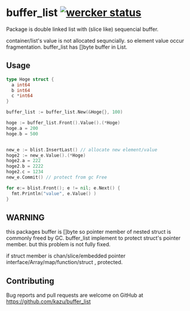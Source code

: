 # buffer_list [![wercker status](https://app.wercker.com/status/af71821c3a51e35a170766fdab30e1b8/s "wercker status")](https://app.wercker.com/project/bykey/af71821c3a51e35a170766fdab30e1b8)
Package is double linked list with (slice like) sequencial buffer.

container/list's value is not allocated sequncially. so element value occur fragmentation.
buffer_list has []byte buffer in List.


## Usage
```go
type Hoge struct {
  a int64
  b int64
  c *int64
}

buffer_list := buffer_list.New(&Hoge{}, 100)

hoge := buffer_list.Front().Value().(*Hoge)
hoge.a = 200
hoge.b = 500


new_e := blist.InsertLast() // allocate new element/value
hoge2 := new_e.Value().(*Hoge)
hoge2.a = 222
hoge2.b = 2222
hoge2.c = 1234
new_e.Commit() // protect from gc Free

for e:= blist.Front(); e != nil; e.Next() {
  fmt.Println("value", e.Value() )
}

```

## WARNING
this packages buffer is []byte so pointer member of nested struct is commonly freed by GC.
buffer_list implement to protect struct's  pointer member. but this problem is not fully fixed.


if struct member is chan/slice/embedded pointer interface/Array/map/function/struct , protected.


## Contributing

Bug reports and pull requests are welcome on GitHub at https://github.com/kazu/buffer_list
